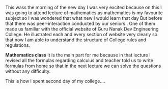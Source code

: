 This wass the morning of the new day I was very excited because on this I was going to attend lecture of mathematics 
as mathematics is my favourite subject so I was wondered that what new I would learn that day 
But before that there was peer-interaction conducted by our seniors .
One of them made us familiar with the official website of Guru Nanak Dev Engineering College. He illustrated each and every section of website very clearly so that now I am able to understand the structure of College rules and regulations.

**Mathematics class**
It is the main part for me because in that lecture I revised all the formulas regarding calculus and teacher told us to write formulas from home so that in the next lecture we can solve the questions without any difficulty. 

This is how I spent second day of my college....

